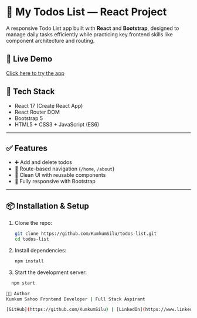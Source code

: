 # 📝 My Todos List — React Project

A responsive Todo List app built with **React** and **Bootstrap**, designed to manage daily tasks efficiently while practicing key frontend skills like component architecture and routing.



## 🚀 Live Demo

[Click here to try the app](https://todos-list.vercel.app)


## 🧰 Tech Stack

- React 17 (Create React App)
- React Router DOM
- Bootstrap 5
- HTML5 + CSS3 + JavaScript (ES6)

---

## ✅ Features

- ➕ Add and delete todos
- 📄 Route-based navigation (`/home`, `/about`)
- 🎨 Clean UI with reusable components
- 📱 Fully responsive with Bootstrap

---

## 📦 Installation & Setup

1. Clone the repo:
   ```bash
   git clone https://github.com/KumkumSilu/todos-list.git
   cd todos-list
2. Install dependencies:
   ```bash
   npm install

3. Start the development server:
```bash
  npm start

👩‍💻 Author
Kumkum Sahoo Frontend Developer | Full Stack Aspirant

[GitHub](https://github.com/KumkumSilu) | [LinkedIn](https://www.linkedin.com/in/kumkum-sahoo-3738b3222)
